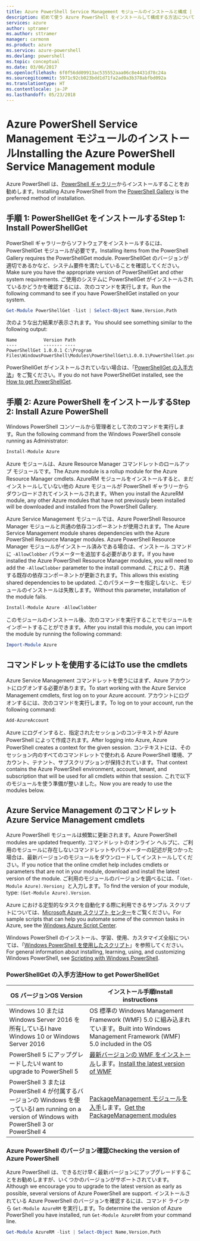```yaml
---
title: Azure PowerShell Service Management モジュールのインストールと構成 | Microsoft Docs
description: 初めて使う Azure PowerShell をインストールして構成する方法について説明します。
services: azure
author: sptramer
ms.author: sttramer
manager: carmonm
ms.product: azure
ms.service: azure-powershell
ms.devlang: powershell
ms.topic: conceptual
ms.date: 03/06/2017
ms.openlocfilehash: 6f0f56dd09913ac535552aaa06c8e4431d78c24a
ms.sourcegitcommit: 5971c92cb023bdd1d71fa2ad0a3b378abfbd092a
ms.translationtype: HT
ms.contentlocale: ja-JP
ms.lasthandoff: 05/23/2018
---
```

# <a name="installing-the-azure-powershell-service-management-module"></a><span data-ttu-id="0b593-103">Azure PowerShell Service Management モジュールのインストール</span><span class="sxs-lookup"><span data-stu-id="0b593-103">Installing the Azure PowerShell Service Management module</span></span>

<span data-ttu-id="0b593-104">Azure PowerShell は、[PowerShell ギャラリー](https://www.powershellgallery.com/)からインストールすることをお勧めします。</span><span class="sxs-lookup"><span data-stu-id="0b593-104">Installing Azure PowerShell from the [PowerShell Gallery](https://www.powershellgallery.com/) is the preferred method of installation.</span></span>

## <a name="step-1-install-powershellget"></a><span data-ttu-id="0b593-105">手順 1: PowerShellGet をインストールする</span><span class="sxs-lookup"><span data-stu-id="0b593-105">Step 1: Install PowerShellGet</span></span>

<span data-ttu-id="0b593-106">PowerShell ギャラリーからソフトウェアをインストールするには、PowerShellGet モジュールが必要です。</span><span class="sxs-lookup"><span data-stu-id="0b593-106">Installing items from the PowerShell Gallery requires the PowerShellGet module.</span></span> <span data-ttu-id="0b593-107">PowerShellGet のバージョンが適切であるかなど、システム要件を満たしていることを確認してください。</span><span class="sxs-lookup"><span data-stu-id="0b593-107">Make sure you have the appropriate version of PowerShellGet and other system requirements.</span></span> <span data-ttu-id="0b593-108">ご使用のシステムに PowerShellGet がインストールされているかどうかを確認するには、次のコマンドを実行します。</span><span class="sxs-lookup"><span data-stu-id="0b593-108">Run the following command to see if you have PowerShellGet installed on your system.</span></span>

```powershell
Get-Module PowerShellGet -list | Select-Object Name,Version,Path
```

<span data-ttu-id="0b593-109">次のような出力結果が表示されます。</span><span class="sxs-lookup"><span data-stu-id="0b593-109">You should see something similar to the following output:</span></span>

```
Name          Version Path
----          ------- ----
PowerShellGet 1.0.0.1 C:\Program Files\WindowsPowerShell\Modules\PowerShellGet\1.0.0.1\PowerShellGet.psd1
```

<span data-ttu-id="0b593-110">PowerShellGet がインストールされていない場合は、「[PowerShellGet の入手方法](#how-to-get-powershellget)」をご覧ください。</span><span class="sxs-lookup"><span data-stu-id="0b593-110">If you do not have PowerShellGet installed, see the [How to get PowerShellGet](#how-to-get-powershellget).</span></span>

## <a name="step-2-install-azure-powershell"></a><span data-ttu-id="0b593-111">手順 2: Azure PowerShell をインストールする</span><span class="sxs-lookup"><span data-stu-id="0b593-111">Step 2: Install Azure PowerShell</span></span>

<span data-ttu-id="0b593-112">Windows PowerShell コンソールから管理者として次のコマンドを実行します。</span><span class="sxs-lookup"><span data-stu-id="0b593-112">Run the following command from the Windows PowerShell console running as Administrator:</span></span>

```powershell
Install-Module Azure
```

<span data-ttu-id="0b593-113">Azure モジュールは、Azure Resource Manager コマンドレットのロールアップ モジュールです。</span><span class="sxs-lookup"><span data-stu-id="0b593-113">The Azure module is a rollup module for the Azure Resource Manager cmdlets.</span></span> <span data-ttu-id="0b593-114">AzureRM モジュールをインストールすると、まだインストールしていない他の Azure モジュールが PowerShell ギャラリーからダウンロードされてインストールされます。</span><span class="sxs-lookup"><span data-stu-id="0b593-114">When you install the AzureRM module, any other Azure modules that have not previously been installed will be downloaded and installed from the PowerShell Gallery.</span></span>

<span data-ttu-id="0b593-115">Azure Service Management モジュールでは、Azure PowerShell Resource Manager モジュールと共通の依存コンポーネントが使用されます。</span><span class="sxs-lookup"><span data-stu-id="0b593-115">The Azure Service Management module shares dependencies with the Azure PowerShell Resource Manager modules.</span></span> <span data-ttu-id="0b593-116">Azure PowerShell Resource Manager モジュールがインストール済みである場合は、インストール コマンドに `-AllowClobber` パラメーターを追加する必要があります。</span><span class="sxs-lookup"><span data-stu-id="0b593-116">If you have installed the Azure PowerShell Resource Manager modules, you will need to add the `-AllowClobber` parameter to the install command.</span></span> <span data-ttu-id="0b593-117">これにより、共通する既存の依存コンポーネントが更新されます。</span><span class="sxs-lookup"><span data-stu-id="0b593-117">This allows this existing shared dependencies to be updated.</span></span> <span data-ttu-id="0b593-118">このパラメーターを指定しないと、モジュールのインストールは失敗します。</span><span class="sxs-lookup"><span data-stu-id="0b593-118">Without this parameter, installation of the module fails.</span></span>

```powershell
Install-Module Azure -AllowClobber
```

<span data-ttu-id="0b593-119">このモジュールのインストール後、次のコマンドを実行することでモジュールをインポートすることができます。</span><span class="sxs-lookup"><span data-stu-id="0b593-119">After you install this module, you can import the module by running the following command:</span></span>

```powershell
Import-Module Azure
```

## <a name="to-use-the-cmdlets"></a><span data-ttu-id="0b593-120">コマンドレットを使用するには</span><span class="sxs-lookup"><span data-stu-id="0b593-120">To use the cmdlets</span></span>

<span data-ttu-id="0b593-121">Azure Service Management コマンドレットを使うにはまず、Azure アカウントにログオンする必要があります。</span><span class="sxs-lookup"><span data-stu-id="0b593-121">To start working with the Azure Service Management cmdlets, first log on to your Azure account.</span></span> <span data-ttu-id="0b593-122">アカウントにログオンするには、次のコマンドを実行します。</span><span class="sxs-lookup"><span data-stu-id="0b593-122">To log on to your account, run the following command:</span></span>

```powershell
Add-AzureAccount
```

<span data-ttu-id="0b593-123">Azure にログインすると、指定されたセッションのコンテキストが Azure PowerShell によって作成されます。</span><span class="sxs-lookup"><span data-stu-id="0b593-123">After logging into Azure, Azure PowerShell creates a context for the given session.</span></span> <span data-ttu-id="0b593-124">コンテキストには、そのセッション内のすべてのコマンドレットで使われる Azure PowerShell 環境、アカウント、テナント、サブスクリプションが保持されています。</span><span class="sxs-lookup"><span data-stu-id="0b593-124">That context contains the Azure PowerShell environment, account, tenant, and subscription that will be used for all cmdlets within that session.</span></span> <span data-ttu-id="0b593-125">これで以下のモジュールを使う準備が整いました。</span><span class="sxs-lookup"><span data-stu-id="0b593-125">Now you are ready to use the modules below.</span></span>

## <a name="azure-service-management-cmdlets"></a><span data-ttu-id="0b593-126">Azure Service Management のコマンドレット</span><span class="sxs-lookup"><span data-stu-id="0b593-126">Azure Service Management cmdlets</span></span>

<span data-ttu-id="0b593-127">Azure PowerShell モジュールは頻繁に更新されます。</span><span class="sxs-lookup"><span data-stu-id="0b593-127">Azure PowerShell modules are updated frequently.</span></span> <span data-ttu-id="0b593-128">コマンドレットのオンライン ヘルプに、ご利用のモジュールに存在しないコマンドレットやパラメーターの記述が見つかった場合は、最新バージョンのモジュールをダウンロードしてインストールしてください。</span><span class="sxs-lookup"><span data-stu-id="0b593-128">If you notice that the online cmdlet help includes cmdlets or parameters that are not in your module, download and install the latest version of the module.</span></span> <span data-ttu-id="0b593-129">ご利用のモジュールのバージョンを調べるには、「`(Get-Module Azure).Version`」と入力します。</span><span class="sxs-lookup"><span data-stu-id="0b593-129">To find the version of your module, type: `(Get-Module Azure).Version`.</span></span>

<span data-ttu-id="0b593-130">Azure における定型的なタスクを自動化する際に利用できるサンプル スクリプトについては、[Microsoft Azure スクリプト センター](http://www.windowsazure.com/documentation/scripts/)をご覧ください。</span><span class="sxs-lookup"><span data-stu-id="0b593-130">For sample scripts that can help you automate some of the common tasks in Azure, see the [Windows Azure Script Center](http://www.windowsazure.com/documentation/scripts/).</span></span>

<span data-ttu-id="0b593-131">Windows PowerShell のインストール、学習、使用、カスタマイズ全般については、「[Windows PowerShell を使用したスクリプト](http://go.microsoft.com/fwlink/p/?linkid=320210)」を参照してください。</span><span class="sxs-lookup"><span data-stu-id="0b593-131">For general information about installing, learning, using, and customizing Windows PowerShell, see [Scripting with Windows PowerShell](http://go.microsoft.com/fwlink/p/?linkid=320210).</span></span>

### <a name="how-to-get-powershellget"></a><span data-ttu-id="0b593-132">PowerShellGet の入手方法</span><span class="sxs-lookup"><span data-stu-id="0b593-132">How to get PowerShellGet</span></span>

|<span data-ttu-id="0b593-133">OS バージョン</span><span class="sxs-lookup"><span data-stu-id="0b593-133">OS Version</span></span>|<span data-ttu-id="0b593-134">インストール手順</span><span class="sxs-lookup"><span data-stu-id="0b593-134">Install instructions</span></span>|
|---|---|
|<span data-ttu-id="0b593-135">Windows 10 または Windows Server 2016 を所有している</span><span class="sxs-lookup"><span data-stu-id="0b593-135">I have Windows 10 or Windows Server 2016</span></span>|<span data-ttu-id="0b593-136">OS 標準の Windows Management Framework (WMF) 5.0 に組み込まれています。</span><span class="sxs-lookup"><span data-stu-id="0b593-136">Built into Windows Management Framework (WMF) 5.0 included in the OS</span></span>|
|<span data-ttu-id="0b593-137">PowerShell 5 にアップグレードしたい</span><span class="sxs-lookup"><span data-stu-id="0b593-137">I want to upgrade to PowerShell 5</span></span>|<span data-ttu-id="0b593-138">[最新バージョンの WMF をインストール](https://www.microsoft.com/en-us/download/details.aspx?id=54616)します。</span><span class="sxs-lookup"><span data-stu-id="0b593-138">[Install the latest version of WMF](https://www.microsoft.com/en-us/download/details.aspx?id=54616)</span></span>|
|<span data-ttu-id="0b593-139">PowerShell 3 または PowerShell 4 が付属するバージョンの Windows を使っている</span><span class="sxs-lookup"><span data-stu-id="0b593-139">I am running on a version of Windows with PowerShell 3 or PowerShell 4</span></span>|<span data-ttu-id="0b593-140">[PackageManagement モジュールを入手](http://go.microsoft.com/fwlink/?LinkID=746217)します。</span><span class="sxs-lookup"><span data-stu-id="0b593-140">[Get the PackageManagement modules](http://go.microsoft.com/fwlink/?LinkID=746217)</span></span>|

<a id="helpmechoose"></a>
### <a name="checking-the-version-of-azure-powershell"></a><span data-ttu-id="0b593-141">Azure PowerShell のバージョン確認</span><span class="sxs-lookup"><span data-stu-id="0b593-141">Checking the version of Azure PowerShell</span></span>

<span data-ttu-id="0b593-142">Azure PowerShell は、できるだけ早く最新バージョンにアップグレードすることをお勧めしますが、いくつかのバージョンがサポートされています。</span><span class="sxs-lookup"><span data-stu-id="0b593-142">Although we encourage you to upgrade to the latest version as early as possible, several versions of Azure PowerShell are support.</span></span> <span data-ttu-id="0b593-143">インストールされている Azure PowerShell のバージョンを確認するには、コマンド ラインから `Get-Module AzureRM` を実行します。</span><span class="sxs-lookup"><span data-stu-id="0b593-143">To determine the version of Azure PowerShell you have installed, run `Get-Module AzureRM` from your command line.</span></span>

```powershell
Get-Module AzureRM -list | Select-Object Name,Version,Path
```
